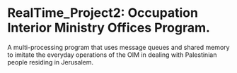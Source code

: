 # RealTime_Project2: Occupation Interior Ministry Offices Program.
A multi-processing program that uses message queues and shared memory to 
imitate the everyday operations of the OIM in dealing with Palestinian people residing in Jerusalem.

